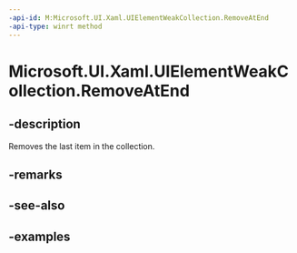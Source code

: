 ```yaml
---
-api-id: M:Microsoft.UI.Xaml.UIElementWeakCollection.RemoveAtEnd
-api-type: winrt method
---
```


<!-- Method syntax.
public void UIElementWeakCollection.RemoveAtEnd()
-->

# Microsoft.UI.Xaml.UIElementWeakCollection.RemoveAtEnd

## -description

Removes the last item in the collection.

## -remarks

## -see-also

## -examples

